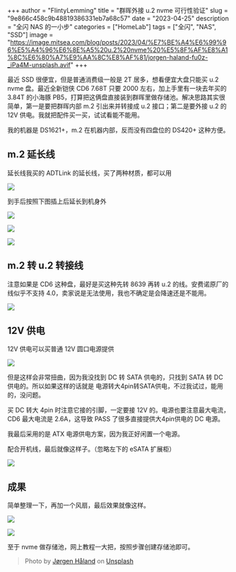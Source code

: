 +++
author = "FlintyLemming"
title = "群晖外接 u.2 nvme 可行性验证"
slug = "9e866c458c9b48819386331eb7a68c57"
date = "2023-04-25"
description = "全闪 NAS 的一小步"
categories = ["HomeLab"]
tags = ["全闪", "NAS", "SSD"]
image = "https://image.mitsea.com/blog/posts/2023/04/%E7%BE%A4%E6%99%96%E5%A4%96%E6%8E%A5%20u.2%20nvme%20%E5%8F%AF%E8%A1%8C%E6%80%A7%E9%AA%8C%E8%AF%81/jorgen-haland-fu0z-_iPa4M-unsplash.avif"
+++

最近 SSD 很便宜，但是普通消费级一般是 2T 居多，想看便宜大盘只能买 u.2 nvme 盘。最近全新铠侠 CD6 7.68T 只要 2000 左右，加上手里有一块去年买的 3.84T 的小海豚 PB5，打算把这俩盘直接装到群晖里做存储池。解决思路其实很简单，第一是要把群晖内部 m.2 引出来并转接成 u.2 接口；第二是要外接 u.2 的 12V 供电。我就把配件买一买，试试看能不能用。

我的机器是 DS1621+，m.2 在机器内部，反而没有四盘位的 DS420+ 这种方便。

## m.2 延长线

延长线我买的 ADTLink 的延长线，买了两种材质，都可以用

![](https://image.mitsea.com/blog/posts/2023/04/%E7%BE%A4%E6%99%96%E5%A4%96%E6%8E%A5%20u.2%20nvme%20%E5%8F%AF%E8%A1%8C%E6%80%A7%E9%AA%8C%E8%AF%81/IMG_1097.avif)

到手后按照下图插上后延长到机身外

![](https://image.mitsea.com/blog/posts/2023/04/%E7%BE%A4%E6%99%96%E5%A4%96%E6%8E%A5%20u.2%20nvme%20%E5%8F%AF%E8%A1%8C%E6%80%A7%E9%AA%8C%E8%AF%81/IMG_1047.avif)

![](https://image.mitsea.com/blog/posts/2023/04/%E7%BE%A4%E6%99%96%E5%A4%96%E6%8E%A5%20u.2%20nvme%20%E5%8F%AF%E8%A1%8C%E6%80%A7%E9%AA%8C%E8%AF%81/IMG_1048.avif)

![](https://image.mitsea.com/blog/posts/2023/04/%E7%BE%A4%E6%99%96%E5%A4%96%E6%8E%A5%20u.2%20nvme%20%E5%8F%AF%E8%A1%8C%E6%80%A7%E9%AA%8C%E8%AF%81/IMG_1049.avif)

## m.2 转 u.2 转接线

注意如果是 CD6 这种盘，最好是买这种先转 8639 再转 u.2 的线。安费诺原厂的线似乎不支持 4.0，卖家说是无法使用，我也不确定是会降速还是不能用。

![](https://image.mitsea.com/blog/posts/2023/04/%E7%BE%A4%E6%99%96%E5%A4%96%E6%8E%A5%20u.2%20nvme%20%E5%8F%AF%E8%A1%8C%E6%80%A7%E9%AA%8C%E8%AF%81/IMG_1098.avif)

## 12V 供电

12V 供电可以买普通 12V 圆口电源提供

![](https://image.mitsea.com/blog/posts/2023/04/%E7%BE%A4%E6%99%96%E5%A4%96%E6%8E%A5%20u.2%20nvme%20%E5%8F%AF%E8%A1%8C%E6%80%A7%E9%AA%8C%E8%AF%81/IMG_1102.avif)

但是这样会非常扭曲，因为我没找到 DC 转 SATA 供电的，只找到 SATA 转 DC 供电的。所以如果这样的话就是 电源转大4pin转SATA供电，不过我试过，能用的，没问题。

买 DC 转大 4pin 时注意它接的引脚，一定要接 12V 的。电源也要注意最大电流，CD6 最大电流是 2.6A，这导致 PASS 了很多直接提供大4pin供电的 DC 电源。

我最后采用的是 ATX 电源供电方案，因为我正好闲置一个电源。

配合开机线，最后就像这样子。（忽略左下的 eSATA 扩展柜）

![](https://image.mitsea.com/blog/posts/2023/04/%E7%BE%A4%E6%99%96%E5%A4%96%E6%8E%A5%20u.2%20nvme%20%E5%8F%AF%E8%A1%8C%E6%80%A7%E9%AA%8C%E8%AF%81/IMG_1004.avif)

## 成果

简单整理一下，再加一个风扇，最后效果就像这样。

![](https://image.mitsea.com/blog/posts/2023/04/%E7%BE%A4%E6%99%96%E5%A4%96%E6%8E%A5%20u.2%20nvme%20%E5%8F%AF%E8%A1%8C%E6%80%A7%E9%AA%8C%E8%AF%81/IMG_1050.avif)

![](https://image.mitsea.com/blog/posts/2023/04/%E7%BE%A4%E6%99%96%E5%A4%96%E6%8E%A5%20u.2%20nvme%20%E5%8F%AF%E8%A1%8C%E6%80%A7%E9%AA%8C%E8%AF%81/Untitled.avif)

至于 nvme 做存储池，网上教程一大把，按照步骤创建存储池即可。

> Photo by [Jørgen Håland](https://unsplash.com/@jhaland?utm_source=unsplash&utm_medium=referral&utm_content=creditCopyText) on [Unsplash](https://unsplash.com/?utm_source=unsplash&utm_medium=referral&utm_content=creditCopyText)